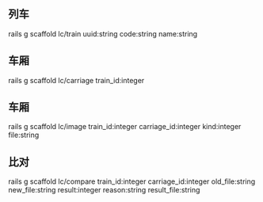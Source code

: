 ## 列车 
rails g scaffold lc/train uuid:string code:string name:string 

## 车厢 
rails g scaffold lc/carriage train_id:integer 

## 车厢 
rails g scaffold lc/image train_id:integer  carriage_id:integer   kind:integer   file:string

## 比对 
rails g scaffold lc/compare train_id:integer  carriage_id:integer   old_file:string   new_file:string   result:integer   reason:string   result_file:string

 
